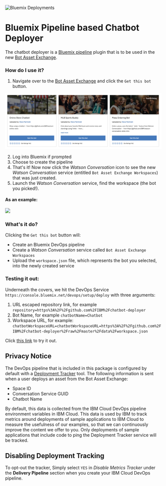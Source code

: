 ![Bluemix Deployments](https://metrics-tracker.mybluemix.net/stats/3dafda64b9efbd06391d5f090bd89113/badge.svg)

# Bluemix Pipeline based Chatbot Deployer

The chatbot deployer is a [Bluemix pipeline](https://console.bluemix.net/docs/services/ContinuousDelivery/pipeline_working.html#pipeline-working) plugin that is to be used in the new [Bot Asset Exchange](https://developer.ibm.com/code/exchanges/bots/).

### How do I use it?

1. Navigate over to the [Bot Asset Exchange](https://developer.ibm.com/code/exchanges/bots/) and click the `Get this bot` button.

![](data/get_bot.png)

2. Log into Bluemix if prompted
3. Choose to create the pipeline
4. That's it! Now now click the _Watson Conversation_ icon to see the new _Watson Conversation_ service (entitled `Bot Asset Exchange Workspaces`) that was just created.
5. Launch the _Watson Conversation_ service, find the workspace (the bot you picked!).

#### As an example:

![](data/launch.gif)

### What's it do?

Clicking the `Get this bot` button will:

* Create an Bluemix DevOps pipeline
* Create a _Watson Conversation_ service called `Bot Asset Exchange Workspaces`
* Upload the `workspace.json` file, which represents the bot you selected, into the newly created service

### Testing it out:

Underneath the covers, we hit the DevOps Service ``https://console.bluemix.net/devops/setup/deploy`` with three arguments:

1. URL escaped repository link, for example ``repository=https%3A%2F%2Fgithub.com%2FIBM%2Fchatbot-deployer``
2. Bot Name, for example ``chatbotName=Chatbot``
3. Workspace URL, for example: ``chatbotWorkspaceURL=chatbotWorkspaceURL=https%3A%2F%2Fgithub.com%2FIBM%2Fchatbot-deployer%2Fraw%2Fmaster%2Fdata%2Fworkspace.json``

Click [this link](https://console.bluemix.net/devops/setup/deploy?repository=https%3A%2F%2Fgithub.com%2FIBM%2Fchatbot-deployer&chatbotName=Chatbot&chatbotWorkspaceURL=https%3A%2F%2Fgithub.com%2FIBM%2Fchatbot-deployer%2Fraw%2Fmaster%2Fdata%2Fworkspace.json) to try it out.

## Privacy Notice

The DevOps pipeline that is included in this package is configured by default with a [Deployment Tracker](https://github.com/IBM/metrics-collector-service) tool. The following information is sent when a user deploys an asset from the Bot Asset Exchange:

* Space ID
* Conversation Service GUID
* Chatbot Name

By default, this data is collected from the IBM Cloud DevOps pipeline environment variables in IBM Cloud. This data is used by IBM to track metrics around deployments of sample applications to IBM Cloud to measure the usefulness of our examples, so that we can continuously improve the content we offer to you. Only deployments of sample applications that include code to ping the Deployment Tracker service will be tracked.

## Disabling Deployment Tracking

To opt-out the tracker, Simply select `YES` in *Disable Metrics Tracker* under the **Delivery Pipeline** section when you create your IBM Cloud DevOps pipeline.
